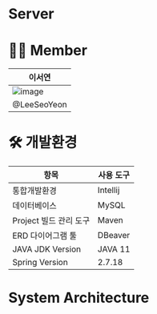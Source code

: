 # Server

# 👩‍💻 Member
<div style="width: 50%; font-size: 14px;">
  
| 이서연 |  
|-------------|  
| ![image](https://github.com/user-attachments/assets/12c5e14a-0910-4e52-8b6a-f6147395b9e3) |  
| @LeeSeoYeon |  

</div>


# 🛠️ 개발환경
| 항목                   | 사용 도구       |
|------------------------|----------------|
| 통합개발환경           | Intellij       |
| 데이터베이스           | MySQL          |
| Project 빌드 관리 도구 | Maven          |
| ERD 다이어그램 툴      | DBeaver        |
| JAVA JDK Version       | JAVA 11        |
| Spring Version         | 2.7.18         |


# System Architecture
